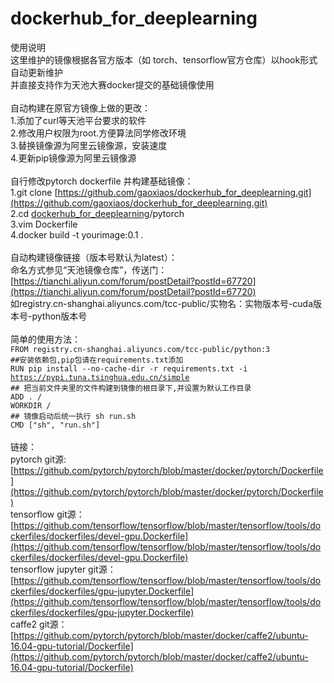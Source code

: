 # dockerhub_for_deeplearning

使用说明<br />这里维护的镜像根据各官方版本（如 torch、tensorflow官方仓库）以hook形式自动更新维护<br />并直接支持作为天池大赛docker提交的基础镜像使用<br />
<br />自动构建在原官方镜像上做的更改：<br />1.添加了curl等天池平台要求的软件<br />2.修改用户权限为root.方便算法同学修改环境<br />3.替换镜像源为阿里云镜像源，安装速度<br />4.更新pip镜像源为阿里云镜像源<br />
<br />自行修改pytorch dockerfile 并构建基础镜像：<br />1.git clone [https://github.com/gaoxiaos/dockerhub_for_deeplearning.git](https://github.com/gaoxiaos/dockerhub_for_deeplearning.git)<br />2.cd [dockerhub_for_deeplearning](https://github.com/gaoxiaos/dockerhub_for_deeplearning.git)/pytorch<br />3.vim Dockerfile<br />4.docker build -t yourimage:0.1 .<br />
<br />自动构建镜像链接（版本号默认为latest）：<br />命名方式参见“天池镜像仓库”，传送门：[https://tianchi.aliyun.com/forum/postDetail?postId=67720](https://tianchi.aliyun.com/forum/postDetail?postId=67720)<br />如registry.cn-shanghai.aliyuncs.com/tcc-public/实物名：实物版本号-cuda版本号-python版本号<br />
<br />简单的使用方法：<br />`FROM registry.cn-shanghai.aliyuncs.com/tcc-public/python:3`<br />`##安装依赖包,pip包请在requirements.txt添加`<br />`RUN pip install --no-cache-dir -r requirements.txt -i `[`https://pypi.tuna.tsinghua.edu.cn/simple`](https://pypi.tuna.tsinghua.edu.cn/simple)<br />`## 把当前文件夹里的文件构建到镜像的根目录下,并设置为默认工作目录`<br />`ADD . /`<br />`WORKDIR /`<br />`## 镜像启动后统一执行 sh run.sh`<br />`CMD ["sh", "run.sh"]`<br />
<br />链接：<br />pytorch git源:[https://github.com/pytorch/pytorch/blob/master/docker/pytorch/Dockerfile](https://github.com/pytorch/pytorch/blob/master/docker/pytorch/Dockerfile)<br />tensorflow git源：[https://github.com/tensorflow/tensorflow/blob/master/tensorflow/tools/dockerfiles/dockerfiles/devel-gpu.Dockerfile](https://github.com/tensorflow/tensorflow/blob/master/tensorflow/tools/dockerfiles/dockerfiles/devel-gpu.Dockerfile)<br />tensorflow jupyter git源：[https://github.com/tensorflow/tensorflow/blob/master/tensorflow/tools/dockerfiles/dockerfiles/gpu-jupyter.Dockerfile](https://github.com/tensorflow/tensorflow/blob/master/tensorflow/tools/dockerfiles/dockerfiles/gpu-jupyter.Dockerfile)<br />caffe2 git源：[https://github.com/pytorch/pytorch/blob/master/docker/caffe2/ubuntu-16.04-gpu-tutorial/Dockerfile](https://github.com/pytorch/pytorch/blob/master/docker/caffe2/ubuntu-16.04-gpu-tutorial/Dockerfile)<br />

